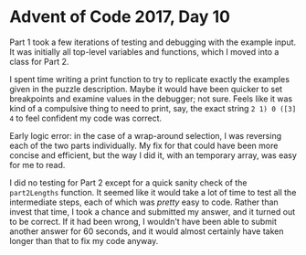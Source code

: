 # Advent of Code 2017, Day 10

Part 1 took a few iterations of testing and debugging with the example input.  It was initially all top-level variables and functions, which I moved into a class for Part 2.

I spent time writing a print function to try to replicate exactly the examples given in the puzzle description.  Maybe it would have been quicker to set breakpoints and examine values in the debugger; not sure.  Feels like it was kind of a compulsive thing to need to print, say, the exact string `2 1) 0 ([3] 4` to feel confident my code was correct.

Early logic error: in the case of a wrap-around selection, I was reversing each of the two parts individually.  My fix for that could have been more concise and efficient, but the way I did it, with an temporary array, was easy for me to read.

I did no testing for Part 2 except for a quick sanity check of the `part2Lengths` function.  It seemed like it would take a lot of time to test all the intermediate steps, each of which was *pretty* easy to code.  Rather than invest that time, I took a chance and submitted my answer, and it turned out to be correct.  If it had been wrong, I wouldn't have been able to submit another answer for 60 seconds, and it would almost certainly have taken longer than that to fix my code anyway.

